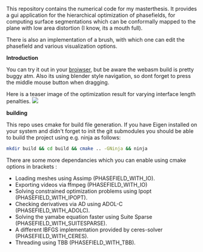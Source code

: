 This repository contains the numerical code for my masterthesis.
It provides a gui application for the hierarchical optimization of phasefields,
for computing surface segmentations which can be conformally mapped
to the plane with low area distortion (I know, its a mouth full).

There is also an implementation of a brush, with which one can edit the phasefield
and various visualization options.

**Introduction**

You can try it out in your [broiwser](https://janos95.gitlab.io/wasm-test/), but be aware the 
webasm build is pretty buggy atm. Also its using blender style navigation, so dont forget to press
the middle mouse button when dragging.

Here is a teaser image of the optimization result for varying interface length penalties.
![](images/image.png)

**building**

This repo uses cmake for build file generation. 
If you have Eigen installed on your system and didn't forget
to init the git submodules you should be able to build the 
project using e.g. ninja as follows:

```bash
mkdir build && cd build && cmake .. -GNinja && ninja
```

There are some more dependancies which you can enable using cmake options in brackets :
- Loading meshes using Assimp (PHASEFIELD_WITH_IO).
- Exporting videos via ffmpeg (PHASEFIELD_WITH_IO)
- Solving constrained optimization problems using  Ipopt (PHASEFIELD_WITH_IPOPT).
- Checking derivatives via AD using ADOL-C (PHASEFIELD_WITH_ADOLC).
- Solving the yamabe equation faster using Suite Sparse (PHASEFIELD_WITH_SUITESPARSE).
- A different lBFGS implementation provided by ceres-solver (PHASEFIELD_WITH_CERES).
- Threading using TBB (PHASEFIELD_WITH_TBB).


